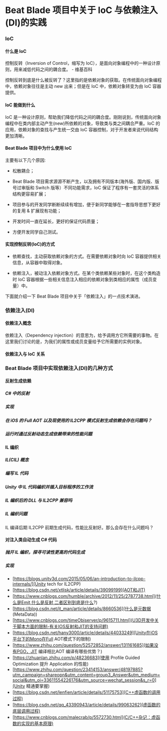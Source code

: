 # Beat Blade 项目中关于 IoC 与依赖注入(DI)的实践

### IoC

#### 什么是 IoC

控制反转（Inversion of Control，缩写为 IoC），是面向对象编程中的一种设计原则，用来减低代码之间的耦合度。 - 维基百科

控制反转到底是什么被反转了？这里指的是依赖对象的获取。在传统面向对象编程中，依赖对象往往是主动 new 出来；但是在 IoC 中，依赖对象转变为由 IoC 容器提供。

#### IoC 能做到什么

IoC 是一种设计原则，帮助我们降低代码之间的耦合度。刚刚说到，传统面向对象编程中在类内部主动产生(new)所依赖的对象，导致类与类之间耦合严重。IoC 的应用，依赖对象的查找与产生统一交由 IoC 容器控制，对于开发者来说代码结构更加清晰。

#### Beat Blade 项目中为什么使用 IoC

主要有以下几个原因:

- 松散耦合；

- Beat Blade 项目需求源源不断产生，以及拥有不同版本(海外版、国内版、版号过审版和 Switch 版等）不同功能需求，IoC 保证了程序有一套灵活的体系结构更容易扩展；

- 项目参与的开发同学断断续续有增加，便于新同学能够在一套指导思想下更好的复用 & 扩展现有功能；

- 开发时间一直在延长，更好的保证代码质量；

- 方便开发同学自己测试。

#### 实现控制反转(IoC)的方式

- 依赖查找，主动获取依赖对象的方式。在需要依赖对象时向 IoC 容器提供相关信息，从容器中取得对象。

- 依赖注入，被动注入依赖对象方式。在某个类依赖某些对象时，在这个类构造时 IoC 容器根据一些相关信息注入相应的依赖对象到类相应的属性（成员变量）中。

下面就介绍一下 Beat Blade 项目中关于「依赖注入」的一点技术演进。

### 依赖注入(DI)

#### 依赖注入概念

依赖注入（Dependency injection）的意思为，给予调用方它所需要的事物。在这里我们讨论的是，为我们的属性或成员变量给予它所需要的实例对象。

#### 依赖注入与 IoC 关系

### Beat Blade 项目中实现依赖注入(DI)的几种方式

#### 反射生成依赖

##### C# 中的反射

##### 实现

##### 在 iOS 的 Full AOT 以及现使用的 IL2CPP 模式反射生成依赖会存在问题吗？

##### 运行时通过反射动态生成依赖带来的性能问题

#### IL 编织

##### IL(CIL) 概念

##### 编写 IL 代码

##### Unity 中 IL 代码编织并插入目标程序的工作流

##### IL 编织后的 DLL 与 IL2CPP 兼容吗

##### IL 编织问题

IL 编译后期 IL2CPP 前期生成代码，性能比反射好。那么会存在什么问题吗？

#### 对注入类自动生成 C# 代码

##### 抛开 IL 编织，探寻可读性更高的代码生成

##### 实现



























- [https://blogs.unity3d.com/2015/05/06/an-introduction-to-ilcpp-internals/](Unity tech for IL2CPP)
- [https://blog.csdn.net/xtlisk/article/details/39099199](AOT和JIT)
- [https://www.cnblogs.com/humble/archive/2012/11/25/2787738.html](什么是Emit,什么是反射,二者区别到底是什么?)
- [https://blog.csdn.net/it_man/article/details/8660536](什么是元数据 (MetaData))
- [https://www.cnblogs.com/timeObjserver/p/9615711.html](U3D开发中关于脚本方面的限制-有关IOS反射和JIT的支持问题)
- [https://blog.csdn.net/hany3000/article/details/44033249](Unity在iOS平台下的Mono在Full AOT模式下的限制)
- [https://www.zhihu.com/question/52572852/answer/131161685](如果没有PGO，JIT 编译相比AOT 编译有哪些优势？)
- [https://zhuanlan.zhihu.com/p/48236683](使用 Profile Guided Optimization 提升 Application 的性能)
- [https://www.zhihu.com/question/23414153/answer/48197885?utm_campaign=shareopn&utm_content=group3_Answer&utm_medium=social&utm_oi=33611554226176&utm_source=wechat_session&s_r=0](Unity 精通要掌握)
- [https://blog.csdn.net/lenfien/article/details/51175753](C++虚函数的调用过程)
- [https://blog.csdn.net/qq_43390943/article/details/99063262](虚函数的底层调用过程)
- [https://www.cnblogs.com/malecrab/p/5572730.html](C/C++杂记：虚函数的实现的基本原理)

